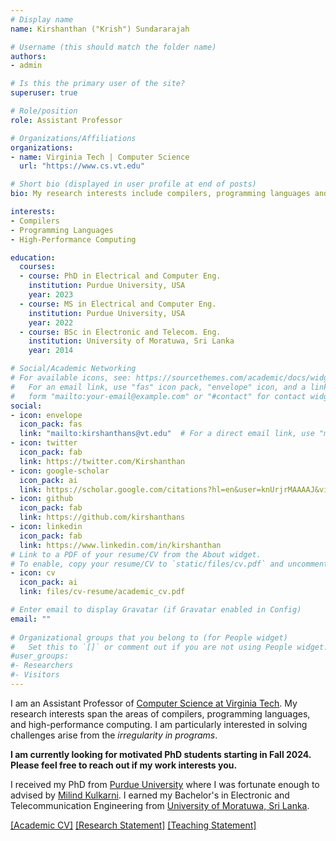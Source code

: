 ```yaml
---
# Display name
name: Kirshanthan ("Krish") Sundararajah

# Username (this should match the folder name)
authors:
- admin

# Is this the primary user of the site?
superuser: true

# Role/position
role: Assistant Professor 

# Organizations/Affiliations
organizations:
- name: Virginia Tech | Computer Science 
  url: "https://www.cs.vt.edu"

# Short bio (displayed in user profile at end of posts)
bio: My research interests include compilers, programming languages and high performance computing.

interests:
- Compilers 
- Programming Languages 
- High-Performance Computing

education:
  courses:
  - course: PhD in Electrical and Computer Eng.
    institution: Purdue University, USA
    year: 2023
  - course: MS in Electrical and Computer Eng.
    institution: Purdue University, USA
    year: 2022
  - course: BSc in Electronic and Telecom. Eng.
    institution: University of Moratuwa, Sri Lanka
    year: 2014

# Social/Academic Networking
# For available icons, see: https://sourcethemes.com/academic/docs/widgets/#icons
#   For an email link, use "fas" icon pack, "envelope" icon, and a link in the
#   form "mailto:your-email@example.com" or "#contact" for contact widget.
social:
- icon: envelope
  icon_pack: fas
  link: "mailto:kirshanthans@vt.edu"  # For a direct email link, use "mailto:test@example.org".
- icon: twitter
  icon_pack: fab
  link: https://twitter.com/Kirshanthan
- icon: google-scholar
  icon_pack: ai
  link: https://scholar.google.com/citations?hl=en&user=knUrjrMAAAAJ&view_op=list_works&sortby=pubdate
- icon: github
  icon_pack: fab
  link: https://github.com/kirshanthans
- icon: linkedin
  icon_pack: fab
  link: https://www.linkedin.com/in/kirshanthan
# Link to a PDF of your resume/CV from the About widget.
# To enable, copy your resume/CV to `static/files/cv.pdf` and uncomment the lines below.  
- icon: cv
  icon_pack: ai
  link: files/cv-resume/academic_cv.pdf

# Enter email to display Gravatar (if Gravatar enabled in Config)
email: ""
  
# Organizational groups that you belong to (for People widget)
#   Set this to `[]` or comment out if you are not using People widget.  
#user_groups:
#- Researchers
#- Visitors
---
```

I am an Assistant Professor of [Computer Science at Virginia Tech](https://www.cs.vt.edu).
My research interests span the areas of compilers, programming languages, and high-performance computing.
I am particularly interested in solving challenges arise from the _irregularity in programs_.

**I am currently looking for motivated PhD students starting in Fall 2024. Please feel free to reach out if my work interests you.**

I received my PhD from [Purdue University](https://purdue.edu) where I was fortunate enough to advised by [Milind Kulkarni](https://engineering.purdue.edu/~milind).
I earned my Bachelor's in Electronic and Telecommunication Engineering from [University of Moratuwa, Sri Lanka](https://ent.uom.lk/).

[[Academic CV]](files/cv-resume/academic_cv.pdf)
[[Research Statement]](files/statements/research.pdf) 
[[Teaching Statement]](files/statements/teaching.pdf)